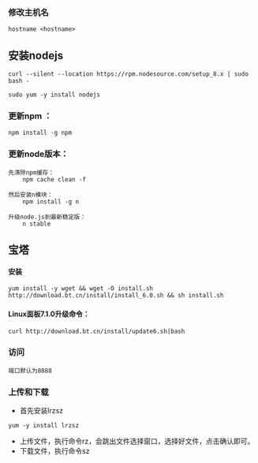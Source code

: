 ### 修改主机名

```
hostname <hostname>
```

## 安装nodejs

```
curl --silent --location https://rpm.nodesource.com/setup_8.x | sudo bash -

sudo yum -y install nodejs
```

### 更新npm ：

```
npm install -g npm
```

### 更新node版本：

```
先清除npm缓存：
    npm cache clean -f

然后安装n模块：
    npm install -g n

升级node.js到最新稳定版：
    n stable
```

## 宝塔

#### 安装

```
yum install -y wget && wget -O install.sh http://download.bt.cn/install/install_6.0.sh && sh install.sh
```

#### Linux面板7.1.0升级命令：

```
curl http://download.bt.cn/install/update6.sh|bash
```

### 访问

```
端口默认为8888
```

### 上传和下载

* 首先安装lrzsz

```
yum -y install lrzsz
```

* 上传文件，执行命令rz，会跳出文件选择窗口，选择好文件，点击确认即可。
* 下载文件，执行命令sz




